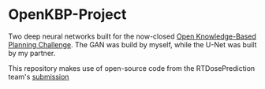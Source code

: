 # OpenKBP-Project

Two deep neural networks built for the now-closed [Open Knowledge-Based Planning Challenge](https://www.aapm.org/GrandChallenge/OpenKBP/). The GAN was build by myself, while the U-Net was built by my partner.

This repository makes use of open-source code from the RTDosePrediction team's [submission](https://github.com/LSL000UD/RTDosePrediction)
